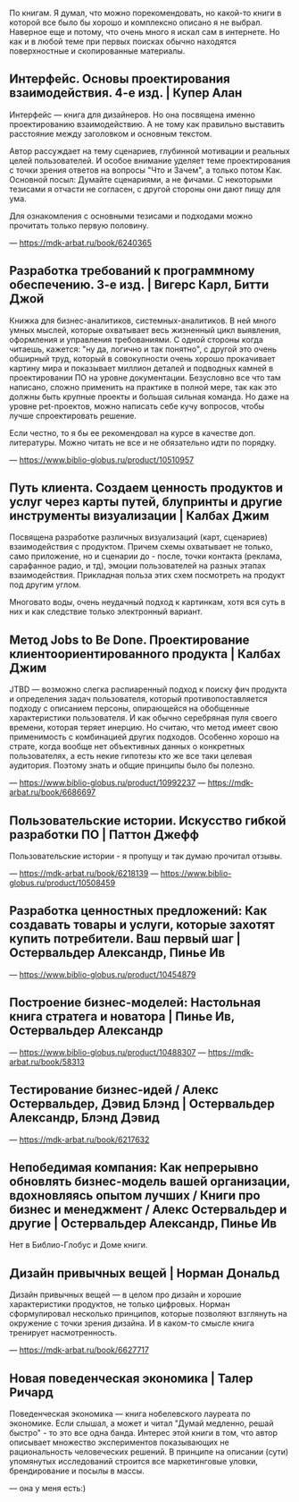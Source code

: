 По книгам. Я думал, что можно порекомендовать, но какой-то книги в которой все было бы хорошо и комплексно описано я не выбрал. Наверное еще и потому, что очень много я искал сам в интернете. Но как и в любой теме при первых поисках обычно находятся поверхностные и скопированные материалы. 

## Интерфейс. Основы проектирования взаимодействия. 4-е изд. | Купер Алан

Интерфейс — книга для дизайнеров. Но она посвящена именно проектированию  взаимодействию. А не тому как правильно  выставить расстояние между заголовком и основным текстом.

Автор рассуждает на тему сценариев, глубинной мотивации и реальных целей пользователей. И особое внимание уделяет теме проектирования с точки зрения ответов на вопросы "Что и Зачем", а только потом Как. Основной посыл: Думайте сценариями, а не фичами. С некоторыми тезисами я отчасти не согласен, с другой стороны они дают пищу для ума.

Для ознакомления с основными тезисами и подходами можно прочитать только первую половину.

— https://mdk-arbat.ru/book/6240365


## Разработка требований к программному обеспечению. 3-е изд. | Вигерс Карл, Битти Джой

Книжка для бизнес-аналитиков, системных-аналитиков. В ней много умных мыслей, которые охватывает весь жизненный цикл выявления, оформления и управления требованиями. С одной стороны когда читаешь, кажется: "ну да, логично и так понятно", с другой это очень обширный труд, который в совокупности очень хорошо прокачивает картину мира и показывает миллион деталей и подводных камней в проектировании ПО на уровне документации. Безусловно все что там написано, сложно применить на практике в полной мере, так как это должны быть крупные проекты и большая сильная команда. Но даже на уровне pet-проектов, можно написать себе кучу вопросов, чтобы лучше спроектировать решение. 

Если честно, то я бы ее рекомендовал на курсе в качестве доп. литературы. Можно читать не все и не обязательно идти по порядку.

— https://www.biblio-globus.ru/product/10510957


## Путь клиента. Создаем ценность продуктов и услуг через карты путей, блупринты и другие инструменты визуализации | Калбах Джим

Посвящена разработке различных визуализаций (карт, сценариев) взаимодействия с продуктом. Причем схемы охватывает не только, само приложение, но и сценарии до - после, точки контакта (реклама, сарафанное радио, и тд), эмоции пользователей на разных этапах взаимодействия. Прикладная польза этих схем посмотреть на продукт под другим углом. 

Многовато воды, очень неудачный подход к картинкам, хотя вся суть в них и как следствие только электронный вариант.

## Метод Jobs to Be Done. Проектирование клиентоориентированного продукта | Калбах Джим

JTBD — возможно слегка распиаренный подход к поиску фич продукта и определения задач пользователя, который противопоставляется подходу с описанием персоны, опирающейся на обобщенные характеристики пользователя. И как обычно серебряная пуля своего времени, которая теряет инерцию. Но считаю, что метод имеет свою применимость с комбинацией других подходов. Особенно хорошо на страте, когда вообще нет объективных данных о конкретных пользователях, а есть некие гипотезы кто же все таки целевая аудитория. Поэтому знать и общие принципы было бы полезно.

— https://www.biblio-globus.ru/product/10992237
— https://mdk-arbat.ru/book/6686697

## Пользовательские истории. Искусство гибкой разработки ПО | Паттон Джефф

Пользовательские истории - я пропущу и так думаю прочитал отзывы.

— https://mdk-arbat.ru/book/6218139
— https://www.biblio-globus.ru/product/10508459


## Разработка ценностных предложений: Как создавать товары и услуги, которые захотят купить потребители. Ваш первый шаг | Остервальдер Александр, Пинье Ив

— https://www.biblio-globus.ru/product/10454879

## Построение бизнес-моделей: Настольная книга стратега и новатора | Пинье Ив, Остервальдер Александр

— https://www.biblio-globus.ru/product/10488307
— https://mdk-arbat.ru/book/58313
## Тестирование бизнес-идей / Алекс Остервальдер, Дэвид Блэнд | Остервальдер Александр, Блэнд Дэвид

— https://mdk-arbat.ru/book/6217632

## Непобедимая компания: Как непрерывно обновлять бизнес-модель вашей организации, вдохновляясь опытом лучших / Книги про бизнес и менеджмент / Алекс Остервальдер и другие | Остервальдер Александр, Пинье Ив

Нет в Библио-Глобус и Доме книги.
## Дизайн привычных вещей | Норман Дональд

Дизайн привычных вещей — в целом про дизайн и хорошие характеристики продуктов, не только цифровых. Норман сформулировал несколько принципов, которые позволяют взглянуть на окружение с точки зрения дизайна. И в каком-то смысле книга тренирует насмотренность.

— https://mdk-arbat.ru/book/6627717

## Новая поведенческая экономика | Талер Ричард

Поведенческая экономика — книга нобелевского лауреата по экономике. Если слышал, а может и читал "Думай медленно, решай быстро" - то это все одна банда. Интерес этой книги в том, что автор описывает множество экспериментов показывающих не рациональность человеческих решений. В принципе на описании (сути) упомянутых исследований строится все маркетинговые уловки, брендирование и посылы в массы.

—  она у меня есть:)